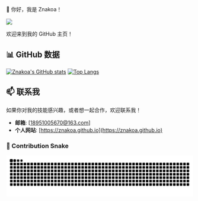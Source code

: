  👋 你好，我是 Znakoa！

<a href="https://github.com/znakoa" target="_blank"><img align=center src="https://img.shields.io/badge/github-znakoa-%231677ff?style=for-the-badge"/></a>

欢迎来到我的 GitHub 主页！



## 📊 GitHub 数据

[![Znakoa's GitHub stats](https://github-readme-stats.vercel.app/api?username=znakoa&show_icons=true&theme=radical&hide=contribs,prs)](https://github.com/znakoa)
[![Top Langs](https://github-readme-stats.vercel.app/api/top-langs/?username=znakoa&layout=compact&theme=radical)](https://github.com/znakoa)

## 📫 联系我

如果你对我的技能感兴趣，或者想一起合作，欢迎联系我！
- **邮箱**: [18951005670@163.com]
- **个人网站**: [https://znakoa.github.io](https://znakoa.github.io)

### 🐍 Contribution Snake

<picture>
  <source media="(prefers-color-scheme: dark)" srcset="https://raw.githubusercontent.com/ayangweb/ayangweb/master/assets/github-contribution-grid-snake-dark.svg">
  <source media="(prefers-color-scheme: light)" srcset="https://raw.githubusercontent.com/ayangweb/ayangweb/master/assets/github-contribution-grid-snake.svg">
  <img alt="github contribution grid snake animation" src="https://raw.githubusercontent.com/ayangweb/ayangweb/master/assets/github-contribution-grid-snake.svg">
</picture>
